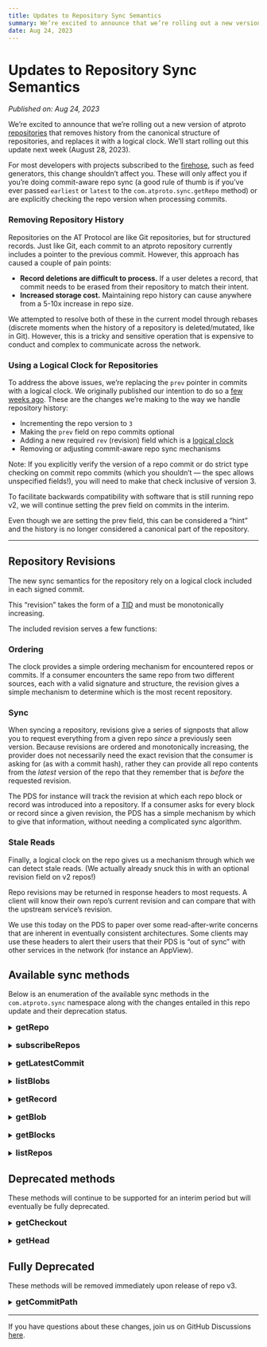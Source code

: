```yaml
---
title: Updates to Repository Sync Semantics
summary: We’re excited to announce that we’re rolling out a new version of atproto repos that removes history from the canonical structure, and replaces it with a logical clock.
date: Aug 24, 2023
---
```

# Updates to Repository Sync Semantics
*Published on: Aug 24, 2023*

We’re excited to announce that we’re rolling out a new version of atproto [repositories](https://atproto.com/guides/data-repos) that removes history from the canonical structure of repositories, and replaces it with a logical clock. We’ll start rolling out this update next week (August 28, 2023).

For most developers with projects subscribed to the [firehose](https://atproto.com/community/projects#firehose), such as feed generators, this change shouldn’t affect you. These will only affect you if you’re doing commit-aware repo sync (a good rule of thumb is if you’ve ever passed `earliest` or `latest` to the `com.atproto.sync.getRepo` method) or are explicitly checking the repo version when processing commits.

### Removing Repository History

Repositories on the AT Protocol are like Git repositories, but for structured records. Just like Git, each commit to an atproto repository currently includes a pointer to the previous commit. However, this approach has caused a couple of pain points:

* **Record deletions are difficult to process.** If a user deletes a record, that commit needs to be erased from their repository to match their intent.
* **Increased storage cost.** Maintaining repo history can cause anywhere from a 5-10x increase in repo size.

We attempted to resolve both of these in the current model through rebases (discrete moments when the history of a repository is deleted/mutated, like in Git). However, this is a tricky and sensitive operation that is expensive to conduct and complex to communicate across the network.

### Using a Logical Clock for Repositories

To address the above issues, we’re replacing the `prev` pointer in commits with a logical clock. We originally published our intention to do so a [few weeks ago](https://github.com/bluesky-social/atproto/discussions/1410). These are the changes we’re making to the way we handle repository history:

* Incrementing the repo version to `3`
* Making the `prev` field on repo commits optional
* Adding a new required `rev` (revision) field which is a [logical clock](https://en.wikipedia.org/wiki/Logical_clock)
* Removing or adjusting commit-aware repo sync mechanisms

Note: If you explicitly verify the version of a repo commit or do strict type checking on commit repo commits (which you shouldn’t — the spec allows unspecified fields!), you will need to make that check inclusive of version 3.

To facilitate backwards compatibility with software that is still running repo v2, we will continue setting the prev field on commits in the interim.

Even though we are setting the prev field, this can be considered a “hint” and the history is no longer considered a canonical part of the repository.

---

## Repository Revisions

The new sync semantics for the repository rely on a logical clock included in each signed commit.

This “revision” takes the form of a [TID](https://atproto.com/specs/record-key#record-key-type-tid) and must be monotonically increasing.

The included revision serves a few functions:

### Ordering

The clock provides a simple ordering mechanism for encountered repos or commits. If a consumer encounters the same repo from two different sources, each with a valid signature and structure, the revision gives a simple mechanism to determine which is the most recent repository.

### Sync

When syncing a repository, revisions give a series of signposts that allow you to request everything from a given repo _since_ a previously seen version. Because revisions are ordered and monotonically increasing, the provider does not necessarily need the exact revision that the consumer is asking for (as with a commit hash), rather they can provide all repo contents from the _latest_ version of the repo that they remember that is _before_ the requested revision.

The PDS for instance will track the revision at which each repo block or record was introduced into a repository. If a consumer asks for every block or record since a given revision, the PDS has a simple mechanism by which to give that information, without needing a complicated sync algorithm.

### Stale Reads

Finally, a logical clock on the repo gives us a mechanism through which we can detect stale reads. (We actually already snuck this in with an optional revision field on v2 repos!)

Repo revisions may be returned in response headers to most requests. A client will know their own repo’s current revision and can compare that with the upstream service’s revision.

We use this today on the PDS to paper over some read-after-write concerns that are inherent in eventually consistent architectures. Some clients may use these headers to alert their users that their PDS is “out of sync” with other services in the network (for instance an AppView).

## Available sync methods

Below is an enumeration of the available sync methods in the `com.atproto.sync` namespace along with the changes entailed in this repo update and their deprecation status.

<details style="margin-bottom: 1rem">
    <summary> <h3 style="display: inline"> getRepo </h3>
    </summary>
    <div>
        <p>This is the primary RPC sync method. It allows a consumer to download an entire copy of a repository. Optionally, it allows them to signal the last revision they saw so that the provider may be able to send less data.</p>
        <h4>Changes</h4>
        <ul>
            <li>Remove optional latest & earliest params</li>
            <li>Add optional <code>since</code> param (rev of the last seen commit)</li>
        </ul>
        <h4>Backwards-compatability path</h4>
        <ul>
            <li>If a consumer sends latest or earliest, they are simply ignored & the consumer will get the full copy of the repo</li>
        </ul>
        <h4> Implementation notes </h4>
        <ul>
            <li>With the optional rev param, there is no expectation that a service provides only the blocks created since that rev. We call this a “coarse diff” as additional blocks may be provided.</li>
            <li>The PDS has a simple way of calculating blocks since some rev, if a service has no such mechanism, they are free to send the entire repository along.</li>
        </ul>
    </div>
</details>


<details style="margin-bottom: 1rem">
    <summary> <h3 style="display: inline"> subscribeRepos </h3>
    </summary>
    <div>
        <p>This is the primary streaming sync method. It provides a stream of repo commits and their related diffs.</p>
        <h4>Changes</h4>
        <ul>
            <li>Added new required <code>rev</code> field to the commit event (rev of the current commit)</li>
            <li>Added new required <code>since</code> field to the commit event (_previously_ emitted rev for the repo of the current commit)</li>
            <li>We no longer send out rebase events (though they are still technically supported in the schema)</li>
        </ul>
        <h4>Backwards-compatability path</h4>
        <ul>
            <li>We continue sending <code>prev</code> in events</li>
            <li>Now events will validate against the previous schema</li>
        </ul>
        <h4>Future Changes</h4>
        <ul>
            <li>Deprecate support for rebases</li>
            <li>Possibly deprecate the required <code>prev</code> field
            <li>Possibly deprecate the full route in favor of a new streaming v2 endpoint (TBD)</li>
        </ul>
    </div>
</details>

<details style="margin-bottom: 1rem">
    <summary> <h3 style="display: inline"> getLatestCommit </h3>
    </summary>
    <div>
        <p>Takes the place of <code>getHead</code> (we’re moving away from “head” as a term).</p>
        <h4>Changes</h4>
        <ul>
            <li>Changed name of <code>root</code> property on response to <code>cid</code></li>
            <li>Added new <code>rev</code> property to response</li>
        </ul>
    </div>
</details>

<details style="margin-bottom: 1rem">
    <summary> <h3 style="display: inline"> listBlobs </h3>
    </summary>
    <div>
        <p>Same changes as <code>getRepo</code> - switch from latest & earliest to rev.</p>
    </div>
</details>

<details style="margin-bottom: 1rem">
    <summary> <h3 style="display: inline"> getRecord </h3>
    </summary>
    <div>
        <p>No changes.</p>
    </div>
</details>

<details style="margin-bottom: 1rem">
    <summary> <h3 style="display: inline"> getBlob </h3>
    </summary>
    <div>
        <p>No changes.</p>
    </div>
</details>

<details style="margin-bottom: 1rem">
    <summary> <h3 style="display: inline"> getBlocks </h3>
    </summary>
    <div>
        <p>No changes.</p>
    </div>
</details>

<details style="margin-bottom: 1rem">
    <summary> <h3 style="display: inline"> listRepos </h3>
    </summary>
    <div>
        <p>No changes.</p>
    </div>
</details>

## Deprecated methods

These methods will continue to be supported for an interim period but will eventually be fully deprecated.

<details style="margin-bottom: 1rem">
    <summary> <h3 style="display: inline"> getCheckout </h3>
    </summary>
    <div>
        <p>Deprecated in favor of the new <code>getRepo</code>.</p>
        <p>The functionality is the same as getRepo with no rev set.</p>
    </div>
</details>

<details style="margin-bottom: 1rem">
    <summary> <h3 style="display: inline"> getHead </h3>
    </summary>
    <div>
        <p>Renamed to (and thus deprecated in favor of) <code>getLatestCommit</code>.</p>
    </div>
</details>

## Fully Deprecated

These methods will be removed immediately upon release of repo v3.

<details style="margin-bottom: 1rem">
    <summary> <h3 style="display: inline"> getCommitPath </h3>
    </summary>
    <div>
        <p>The method no longer has meaning with history-less repos.</p>
    </div>
</details>

---

If you have questions about these changes, join us on GitHub Discussions [here](https://github.com/bluesky-social/atproto/discussions/1410).
